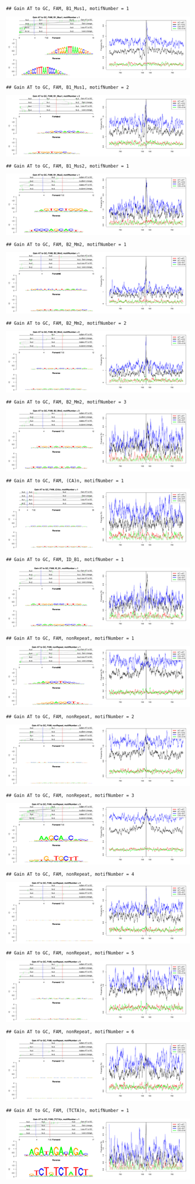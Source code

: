 

```
## Gain AT to GC, FAM, B1_Mus1, motifNumber = 1
```

![plot of chunk motifPValues](figure/motifPValues-1.png) 

```
## Gain AT to GC, FAM, B1_Mus1, motifNumber = 2
```

![plot of chunk motifPValues](figure/motifPValues-2.png) 

```
## Gain AT to GC, FAM, B1_Mus2, motifNumber = 1
```

![plot of chunk motifPValues](figure/motifPValues-3.png) 

```
## Gain AT to GC, FAM, B2_Mm2, motifNumber = 1
```

![plot of chunk motifPValues](figure/motifPValues-4.png) 

```
## Gain AT to GC, FAM, B2_Mm2, motifNumber = 2
```

![plot of chunk motifPValues](figure/motifPValues-5.png) 

```
## Gain AT to GC, FAM, B2_Mm2, motifNumber = 3
```

![plot of chunk motifPValues](figure/motifPValues-6.png) 

```
## Gain AT to GC, FAM, (CA)n, motifNumber = 1
```

![plot of chunk motifPValues](figure/motifPValues-7.png) 

```
## Gain AT to GC, FAM, ID_B1, motifNumber = 1
```

![plot of chunk motifPValues](figure/motifPValues-8.png) 

```
## Gain AT to GC, FAM, nonRepeat, motifNumber = 1
```

![plot of chunk motifPValues](figure/motifPValues-9.png) 

```
## Gain AT to GC, FAM, nonRepeat, motifNumber = 2
```

![plot of chunk motifPValues](figure/motifPValues-10.png) 

```
## Gain AT to GC, FAM, nonRepeat, motifNumber = 3
```

![plot of chunk motifPValues](figure/motifPValues-11.png) 

```
## Gain AT to GC, FAM, nonRepeat, motifNumber = 4
```

![plot of chunk motifPValues](figure/motifPValues-12.png) 

```
## Gain AT to GC, FAM, nonRepeat, motifNumber = 5
```

![plot of chunk motifPValues](figure/motifPValues-13.png) 

```
## Gain AT to GC, FAM, nonRepeat, motifNumber = 6
```

![plot of chunk motifPValues](figure/motifPValues-14.png) 

```
## Gain AT to GC, FAM, (TCTA)n, motifNumber = 1
```

![plot of chunk motifPValues](figure/motifPValues-15.png) 
  
